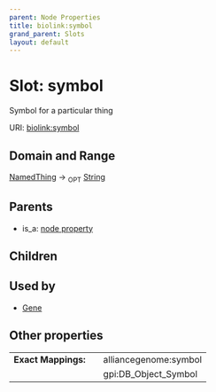 ```yaml
---
parent: Node Properties
title: biolink:symbol
grand_parent: Slots
layout: default
---
```


# Slot: symbol


Symbol for a particular thing

URI: [biolink:symbol](https://w3id.org/biolink/vocab/symbol)

## Domain and Range

[NamedThing](NamedThing.md) ->  <sub>OPT</sub> [String](types/String.md)

## Parents

 *  is_a: [node property](node_property.md)

## Children


## Used by

 * [Gene](Gene.md)

## Other properties

|  |  |  |
| --- | --- | --- |
| **Exact Mappings:** | | alliancegenome:symbol |
|  | | gpi:DB_Object_Symbol |

